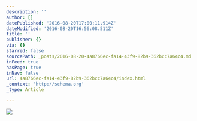 ```yaml
---
description: ''
author: []
datePublished: '2016-08-20T17:00:11.914Z'
dateModified: '2016-08-20T16:56:08.511Z'
title: ''
publisher: {}
via: {}
starred: false
sourcePath: _posts/2016-08-20-4a8766ec-fa14-43f9-82b9-362bcc7a64c4.md
inFeed: true
hasPage: true
inNav: false
url: 4a8766ec-fa14-43f9-82b9-362bcc7a64c4/index.html
_context: 'http://schema.org'
_type: Article

---
```

![](https://the-grid-user-content.s3-us-west-2.amazonaws.com/c1b866af-79eb-4aa2-b0e9-aa2c7de7ca34.jpg)